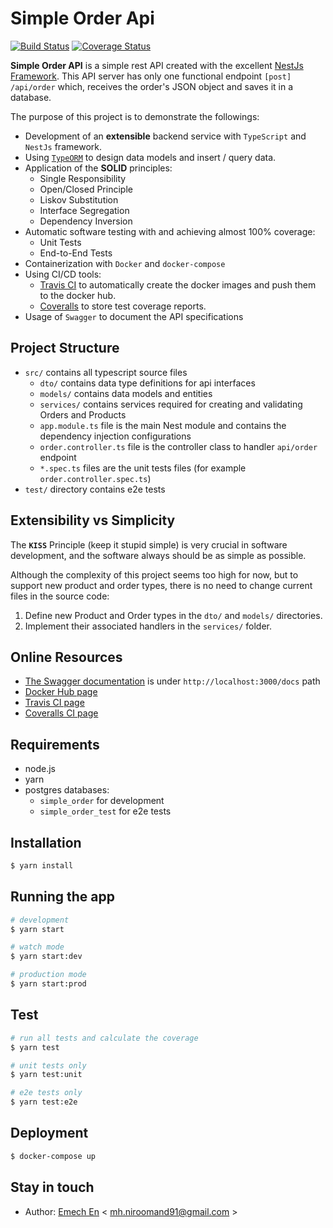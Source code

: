 # Simple Order Api

[![Build Status](https://travis-ci.org/emech-en/simple-order.svg?branch=master)](https://travis-ci.org/emech-en/simple-order)
[![Coverage Status](https://coveralls.io/repos/github/emech-en/simple-order/badge.svg?branch=master)](https://coveralls.io/github/emech-en/simple-order?branch=master)

**Simple Order API** is a simple rest API created with the excellent [NestJs Framework](https://nestjs.com/). This API server has only one functional endpoint `[post] /api/order` which, receives the order's JSON object and saves it in a database.

The purpose of this project is to demonstrate the followings:

- Development of an **extensible** backend service with `TypeScript` and `NestJs` framework.
- Using [`TypeORM`](https://typeorm.io/) to design data models and insert / query data.
- Application of the **SOLID** principles:
  - Single Responsibility
  - Open/Closed Principle
  - Liskov Substitution
  - Interface Segregation
  - Dependency Inversion
- Automatic software testing with and achieving almost 100% coverage:
  - Unit Tests
  - End-to-End Tests
- Containerization with `Docker` and `docker-compose`
- Using CI/CD tools:
  - [Travis CI](https://travis-ci.org/) to automatically create the docker images and push them to the docker hub.
  - [Coveralls](https://coveralls.io/) to store test coverage reports.
- Usage of `Swagger` to document the API specifications

## Project Structure

- `src/` contains all typescript source files
  - `dto/` contains data type definitions for api interfaces
  - `models/` contains data models and entities
  - `services/` contains services required for creating and validating Orders and Products
  - `app.module.ts` file is the main Nest module and contains the dependency injection configurations
  - `order.controller.ts` file is the controller class to handler `api/order` endpoint
  - `*.spec.ts` files are the unit tests files (for example `order.controller.spec.ts`)
- `test/` directory contains e2e tests

## Extensibility vs Simplicity

The __`KISS`__ Principle (keep it stupid simple) is very crucial in software development, and the software always should be as simple as possible.

Although the complexity of this project seems too high for now, but to support new product and order types, there is no need to change current files in the source code:
1. Define new Product and Order types in the `dto/` and `models/` directories.
2. Implement their associated handlers in the `services/` folder.

## Online Resources

- [The Swagger documentation](http://localhost:3000/docs) is under `http://localhost:3000/docs` path
- [Docker Hub page](https://hub.docker.com/repository/docker/emech/simple-order/general)
- [Travis CI page](https://travis-ci.org/emech-en/simple-order)
- [Coveralls CI page](https://coveralls.io/github/emech-en/simple-order)

## Requirements

- node.js
- yarn
- postgres databases:
  - `simple_order` for development
  - `simple_order_test` for e2e tests

## Installation

```bash
$ yarn install
```

## Running the app

```bash
# development
$ yarn start

# watch mode
$ yarn start:dev

# production mode
$ yarn start:prod
```

## Test

```bash
# run all tests and calculate the coverage
$ yarn test

# unit tests only
$ yarn test:unit

# e2e tests only
$ yarn test:e2e
```

## Deployment

```bash
$ docker-compose up 
```

## Stay in touch

- Author: [Emech En](https://github.com/emech-en) < [mh.niroomand91@gmail.com](mailto:mh.niroomand91@gmail.com?Subject=Simple-Order) >

